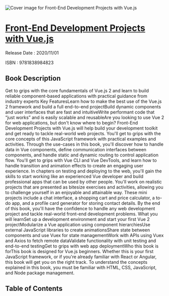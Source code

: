![Cover image for Front-End Development Projects with Vue.js](https://imgdetail.ebookreading.net/cover/cover/202109/EB9781838984823.jpg)

[Front-End Development Projects with Vue.js](https://ebookreading.net/view/book/Front-End+Development+Projects+with+Vue.js-EB9781838984823_1.html "Front-End Development Projects with Vue.js")
====================================================================================================================

Release Date : 2020/11/01

ISBN : 9781838984823

Book Description
-----------------

Get to grips with the core fundamentals of Vue.js 2 and learn to build reliable component-based applications with practical guidance from industry experts
Key FeaturesLearn how to make the best use of the Vue.js 2 framework and build a full end-to-end projectBuild dynamic components and user interfaces that are fast and intuitiveWrite performant code that “just works” and is easily scalable and reusableAre you looking to use Vue 2 for web applications, but don't know where to begin? Front-End Development Projects with Vue.js will help build your development toolkit and get ready to tackle real-world web projects. You'll get to grips with the core concepts of this JavaScript framework with practical examples and activities.
Through the use-cases in this book, you'll discover how to handle data in Vue components, define communication interfaces between components, and handle static and dynamic routing to control application flow. You'll get to grips with Vue CLI and Vue DevTools, and learn how to handle transition and animation effects to create an engaging user experience. In chapters on testing and deploying to the web, you'll gain the skills to start working like an experienced Vue developer and build professional apps that can be used by other people.
You'll work on realistic projects that are presented as bitesize exercises and activities, allowing you to challenge yourself in an enjoyable and attainable way. These mini projects include a chat interface, a shopping cart and price calculator, a to-do app, and a profile card generator for storing contact details.
By the end of this book, you'll have the confidence to handle any web development project and tackle real-world front-end development problems.
What you will learnSet up a development environment and start your first Vue 2 projectModularize a Vue application using component hierarchiesUse external JavaScript libraries to create animationsShare state between components and use Vuex for state managementWork with APIs using Vuex and Axios to fetch remote dataValidate functionality with unit testing and end-to-end testingGet to grips with web app deploymentWho this book is forThis book is designed for Vue.js beginners. Whether this is your first JavaScript framework, or if you're already familiar with React or Angular, this book will get you on the right track. To understand the concepts explained in this book, you must be familiar with HTML, CSS, JavaScript, and Node package management.


Table of Contents
-----------------

